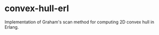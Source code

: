 convex-hull-erl
===============

Implementation of Graham's scan method for computing 2D convex hull in Erlang.